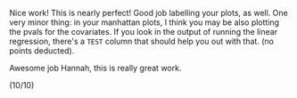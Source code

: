 Nice work! This is nearly perfect! Good job labelling your plots, as well. One very minor thing: in your manhattan plots, I think you may be also plotting the pvals for the covariates. If you look in the output of running the linear regression, there's a `TEST` column that should help you out with that. (no points deducted).

Awesome job Hannah, this is really great work.

(10/10)
